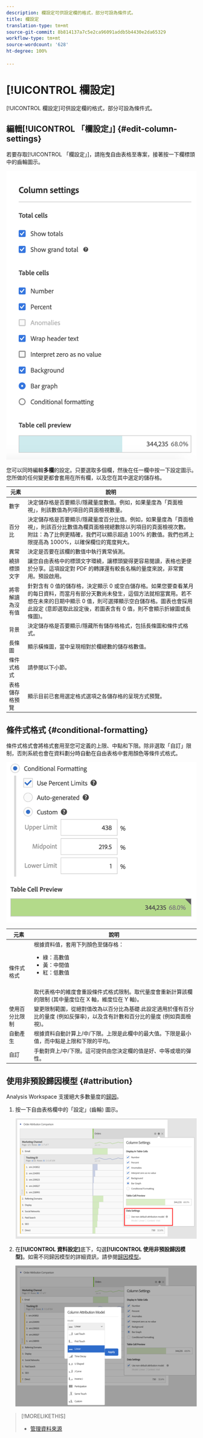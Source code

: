 ```yaml
---
description: 欄設定可供設定欄的格式，部分可設為條件式。
title: 欄設定
translation-type: tm+mt
source-git-commit: 8b814137a7c5e2ca96091addb5b4430e2da65329
workflow-type: tm+mt
source-wordcount: '628'
ht-degree: 100%

---
```



# [!UICONTROL 欄設定]

[!UICONTROL 欄設定]可供設定欄的格式，部分可設為條件式。

## 編輯[!UICONTROL 「欄設定」] {#edit-column-settings}

若要存取[!UICONTROL 「欄設定」]，請拖曳自由表格至專案，接著按一下欄標頭中的齒輪圖示。

![](assets/column_settings.png)

您可以同時編輯&#x200B;**多欄**&#x200B;的設定。只要選取多個欄，然後在任一欄中按一下設定圖示。您所做的任何變更都會套用在所有欄，以及您在其中選定的儲存格。

| 元素 | 說明 |
| --- | --- |
| 數字 | 決定儲存格是否要顯示/隱藏量度數值。例如，如果量度為「頁面檢視」，則該數值為列項目的頁面檢視數量。 |
| 百分比 | 決定儲存格是否要顯示/隱藏量度百分比值。例如，如果量度為「頁面檢視」，則該百分比數值為欄頁面檢視總數除以列項目的頁面檢視次數。附註：為了比例更精確，我們可以顯示超過 100% 的數值。我們也將上限提高為 1000%，以確保欄位的寬度夠大。 |
| 異常 | 決定是否要在該欄的數值中執行異常偵測。 |
| 繞排標頭文字 | 讓您自由表格中的標頭文字環繞，讓標頭變得更容易閱讀，表格也更便於分享。這項設定對 PDF 的轉譯還有較長名稱的量度來說，非常實用。預設啟用。 |
| 將零解讀為沒有值 | 針對含有 0 值的儲存格，決定顯示 0 或空白儲存格。如果您要查看某月的每日資料，而當月有部分天數尚未發生，這個方法就相當實用。若不想在未來的日期中顯示 0 值，則可選擇顯示空白儲存格。圖表也會採用此設定 (意即選取此設定後，若圖表含有 0 值，則不會顯示折線圖或長條圖)。 |
| 背景 | 決定儲存格是否要顯示/隱藏所有儲存格格式，包括長條圖和條件式格式。 |
| 長條圖 | 顯示橫條圖，當中呈現相對於欄總數的儲存格數值。 |
| 條件式格式 | 請參閱以下小節。 |
| 表格儲存格預覽 | 顯示目前已套用選定格式選項之各儲存格的呈現方式預覽。 |

## 條件式格式 {#conditional-formatting}

條件式格式會將格式套用至您可定義的上限、中點和下限。除非選取「自訂」限制，否則系統也會在資料劃分時自動在自由表格中套用顏色等條件式格式。

![](assets/conditional-formatting.png)

| 元素 | 說明 |
| --- | --- |
| 條件式格式 | 根據資料值，套用下列顏色至儲存格： <ul><li>綠：高數值</li><li>黃：中間值</li><li>紅：低數值</li></ul> <br>取代表格中的維度會重設條件式格式限制。取代量度會重新計算該欄的限制 (其中量度位在 X 軸，維度位在 Y 軸)。 |
| 使用百分比限制 | 變更限制範圍，從絕對值改為以百分比為基礎.此設定適用於僅有百分比的量度 (例如反彈率)，以及含有計數和百分比的量度 (例如頁面檢視)。 |
| 自動產生 | 根據資料自動計算上/中/下限。上限是此欄中的最大值。下限是最小值，而中點是上限和下限的平均。 |
| 自訂 | 手動對齊上/中/下限。這可提供由您決定欄的值是好、中等或壞的彈性。 |

## 使用非預設歸因模型 {#attribution}

Analysis Workspace 支援絕大多數量度的[歸因](/help/analysis-workspace/attribution/overview.md)。

1. 按一下自由表格欄中的「設定」(齒輪) 圖示。

   ![歸因核取方塊](assets/attribution-checkbox.png)

1. 在&#x200B;**[!UICONTROL 資料設定]**&#x200B;底下，勾選&#x200B;**[!UICONTROL 使用非預設歸因模型]**。如需不同歸因模型的詳細資訊，請參閱[歸因模型](/help/analysis-workspace/attribution/models.md)。

   ![選取歸因模型](assets/attribution-select.png)

>[!MORELIKETHIS]
>
>* [管理資料來源](/help/analysis-workspace/visualizations/t-sync-visualization.md)

